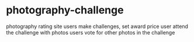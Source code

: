 # photography-challenge

photography rating site
users make challenges, set award price
user attend the challenge with photos
users vote for other photos in the challenge 
